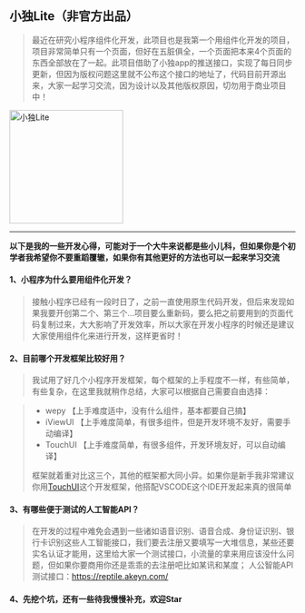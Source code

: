 ## 小独Lite（非官方出品）
> 最近在研究小程序组件化开发，此项目也是我第一个用组件化开发的项目，项目非常简单只有一个页面，但好在五脏俱全，一个页面把本来4个页面的东西全部放在了一起。此项目借助了小独app的推送接口，实现了每日同步更新，但因为版权问题这里就不公布这个接口的地址了，代码目前开源出来，大家一起学习交流，因为设计以及其他版权原因，切勿用于商业项目中！

<img src="https://cdn.it120.cc/apifactory/2018/08/07/c52bf4fba87f90d6d3769c52d5d7038f.jpg" width="200" height="200" alt="小独Lite"/>

----------
**以下是我的一些开发心得，可能对于一个大牛来说都是些小儿科，但如果你是个初学者我希望你不要重蹈覆辙，如果你有其他更好的方法也可以一起来学习交流**

#### 1、小程序为什么要用组件化开发？
> 接触小程序已经有一段时日了，之前一直使用原生代码开发，但后来发现如果我要开创第二个、第三个...项目要么重新码，要么把之前要用到的页面代码复制过来，大大影响了开发效率，所以大家在开发小程序的时候还是建议大家使用组件化来进行开发，这样更省时！

#### 2、目前哪个开发框架比较好用？
> 我试用了好几个小程序开发框架，每个框架的上手程度不一样，有些简单，有些复杂，在这里我就稍作总结，大家可以根据自己需要自由选择：

> * wepy 【上手难度适中，没有什么组件，基本都要自己搞】
> * iViewUI 【上手难度简单，有很多组件，但是开发环境不友好，需要手动编译】
> * TouchUI 【上手难度简单，有很多组件，开发环境友好，可以自动编译】
> 
> 框架就着重对比这三个，其他的框架都大同小异。如果你是新手我非常建议你用[TouchUI][2]这个开发框架，他搭配VSCODE这个IDE开发起来真的很简单

#### 3、有哪些便于测试的人工智能API？
> 在开发的过程中难免会遇到一些诸如语音识别、语音合成、身份证识别、银行卡识别这些人工智能接口，我们要去注册又要填写一大堆信息，某些还要实名认证才能用，这里给大家一个测试接口，小流量的拿来用应该没什么问题，但如果你要商用你还是乖乖的去注册吧比如某讯和某度；
人公智能API测试接口：https://reptile.akeyn.com/

#### 4、先挖个坑，还有一些待我慢慢补充，欢迎Star

  [2]: http://www.wetouch.net/touchwx_doc/quickstart/begin/wx

